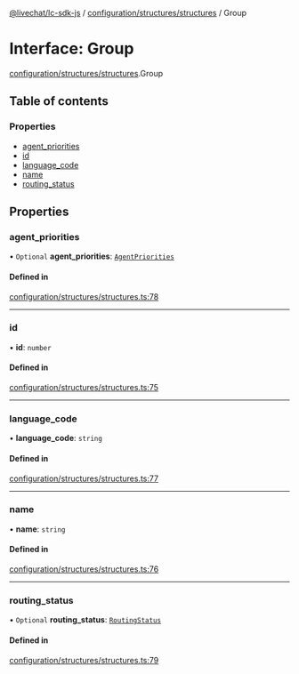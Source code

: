 [@livechat/lc-sdk-js](../README.md) / [configuration/structures/structures](../modules/configuration_structures_structures.md) / Group

# Interface: Group

[configuration/structures/structures](../modules/configuration_structures_structures.md).Group

## Table of contents

### Properties

- [agent\_priorities](configuration_structures_structures.Group.md#agent_priorities)
- [id](configuration_structures_structures.Group.md#id)
- [language\_code](configuration_structures_structures.Group.md#language_code)
- [name](configuration_structures_structures.Group.md#name)
- [routing\_status](configuration_structures_structures.Group.md#routing_status)

## Properties

### agent\_priorities

• `Optional` **agent\_priorities**: [`AgentPriorities`](configuration_structures_structures.AgentPriorities.md)

#### Defined in

[configuration/structures/structures.ts:78](https://github.com/livechat/lc-sdk-js/blob/a63b0a6/src/configuration/structures/structures.ts#L78)

___

### id

• **id**: `number`

#### Defined in

[configuration/structures/structures.ts:75](https://github.com/livechat/lc-sdk-js/blob/a63b0a6/src/configuration/structures/structures.ts#L75)

___

### language\_code

• **language\_code**: `string`

#### Defined in

[configuration/structures/structures.ts:77](https://github.com/livechat/lc-sdk-js/blob/a63b0a6/src/configuration/structures/structures.ts#L77)

___

### name

• **name**: `string`

#### Defined in

[configuration/structures/structures.ts:76](https://github.com/livechat/lc-sdk-js/blob/a63b0a6/src/configuration/structures/structures.ts#L76)

___

### routing\_status

• `Optional` **routing\_status**: [`RoutingStatus`](../enums/configuration_structures_structures.RoutingStatus.md)

#### Defined in

[configuration/structures/structures.ts:79](https://github.com/livechat/lc-sdk-js/blob/a63b0a6/src/configuration/structures/structures.ts#L79)
